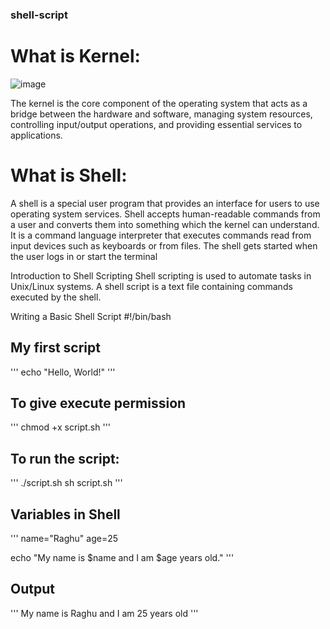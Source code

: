 ### shell-script
# What is Kernel:
![image](https://github.com/user-attachments/assets/ca0831db-7793-4b4b-8b22-70d9d6496105)

The kernel is the core component of the operating system that acts as a bridge between the hardware and software, managing system resources, controlling input/output operations, and providing essential services to applications.

# What is Shell:
A shell is a special user program that provides an interface for users to use operating system services. Shell accepts human-readable commands from a user and converts them into something which the kernel can understand. It is a command language interpreter that executes commands read from input devices such as keyboards or from files. The shell gets started when the user logs in or start the terminal

Introduction to Shell Scripting
Shell scripting is used to automate tasks in Unix/Linux systems. A shell script is a text file containing commands executed by the shell.

Writing a Basic Shell Script
#!/bin/bash
## My first script
'''
echo "Hello, World!"
'''
## To give execute permission
'''
chmod +x script.sh
'''
## To run the script:
'''
./script.sh
sh script.sh
'''
## Variables in Shell
'''
name="Raghu"
age=25

echo "My name is $name and I am $age years old."
'''
## Output 
'''
My name is Raghu and I am 25 years old
'''
